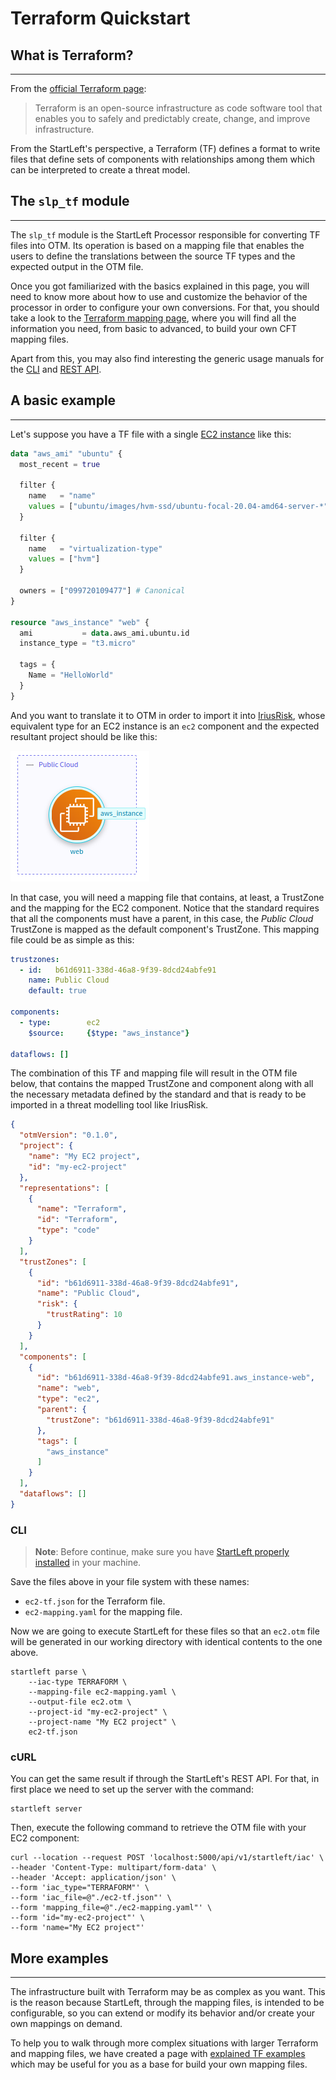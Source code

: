 # Terraform Quickstart
## What is Terraform?

---
From the <a href="https://www.terraform.io/" target="_blank">official Terraform page</a>: 
> Terraform is an open-source infrastructure as code software tool that enables you to safely and predictably create, 
> change, and improve infrastructure.

From the StartLeft's perspective, a Terraform (TF) defines a format to write files that define sets of components 
with relationships among them which can be interpreted to create a threat model. 

## The `slp_tf` module

---
The `slp_tf` module is the StartLeft Processor responsible for converting TF files into OTM. Its operation is based 
on a mapping file that enables the users to define the translations between the source TF types and the expected 
output in the OTM file. 

Once you got familiarized with the basics explained in this page, you will need to know more about how to use and 
customize the behavior of the processor in order to configure your own conversions. For that, you should take a look 
to the [Terraform mapping page](Terraform-how-to-create-a-basic-mapping-file.md), where you will find all the information you need, from 
basic to advanced, to build your own CFT mapping files.

Apart from this, you may also find interesting the generic usage manuals for the [CLI](../../../usage/Command-Line-Interface.md) 
and [REST API](../../../usage/REST-API.md).

## A basic example

---

Let's suppose you have a TF file with a single 
<a href="https://registry.terraform.io/providers/hashicorp/aws/latest/docs/resources/instance" target="_blank">EC2 instance</a>
like this:


```terraform
data "aws_ami" "ubuntu" {
  most_recent = true

  filter {
    name   = "name"
    values = ["ubuntu/images/hvm-ssd/ubuntu-focal-20.04-amd64-server-*"]
  }

  filter {
    name   = "virtualization-type"
    values = ["hvm"]
  }

  owners = ["099720109477"] # Canonical
}

resource "aws_instance" "web" {
  ami           = data.aws_ami.ubuntu.id
  instance_type = "t3.micro"

  tags = {
    Name = "HelloWorld"
  }
}
```

And you want to translate it to OTM in order to import it into <a href="https://www.iriusrisk.com/" target="_blank">IriusRisk</a>,
whose equivalent type for an EC2 instance is an `ec2` component and the expected resultant project should be like this:

![img/ec2-iriusrisk.png](img/ec2-iriusrisk.png)

In that case, you will need a mapping file that contains, at least, a TrustZone and the mapping for the EC2 
component. Notice that the standard requires that all the components must have a parent, in this case, the _Public 
Cloud_ TrustZone is mapped as the default component's TrustZone. This mapping file could be as simple as this:
```yaml
trustzones:
  - id:   b61d6911-338d-46a8-9f39-8dcd24abfe91
    name: Public Cloud
    default: true

components:
  - type:        ec2
    $source:     {$type: "aws_instance"}

dataflows: []
```

The combination of this TF and mapping file will result in the OTM file below, that contains the mapped TrustZone 
and component along with all the necessary metadata defined by the standard and that is ready to be imported in a 
threat modelling tool like IriusRisk.

```json
{
  "otmVersion": "0.1.0",
  "project": {
    "name": "My EC2 project",
    "id": "my-ec2-project"
  },
  "representations": [
    {
      "name": "Terraform",
      "id": "Terraform",
      "type": "code"
    }
  ],
  "trustZones": [
    {
      "id": "b61d6911-338d-46a8-9f39-8dcd24abfe91",
      "name": "Public Cloud",
      "risk": {
        "trustRating": 10
      }
    }
  ],
  "components": [
    {
      "id": "b61d6911-338d-46a8-9f39-8dcd24abfe91.aws_instance-web",
      "name": "web",
      "type": "ec2",
      "parent": {
        "trustZone": "b61d6911-338d-46a8-9f39-8dcd24abfe91"
      },
      "tags": [
        "aws_instance"
      ]
    }
  ],
  "dataflows": []
}
```


### CLI
> **Note**: Before continue, make sure you have 
> [StartLeft properly installed](../../../Quickstart-Guide-for-Beginners.md) in your machine.

Save the files above in your file system with these names:

* `ec2-tf.json` for the Terraform file.
* `ec2-mapping.yaml` for the mapping file.

Now we are going to execute StartLeft for these files so that an `ec2.otm` file will be generated in our working 
directory with identical contents to the one above.
```shell
startleft parse \
	--iac-type TERRAFORM \
	--mapping-file ec2-mapping.yaml \
	--output-file ec2.otm \
	--project-id "my-ec2-project" \
	--project-name "My EC2 project" \
	ec2-tf.json
```

### cURL
You can get the same result if through the StartLeft's REST API. For that, in first place we need to set up the 
server with the command:
```shell
startleft server
```


Then, execute the following command to retrieve the OTM file with your EC2 component:
```shell
curl --location --request POST 'localhost:5000/api/v1/startleft/iac' \
--header 'Content-Type: multipart/form-data' \
--header 'Accept: application/json' \
--form 'iac_type="TERRAFORM"' \
--form 'iac_file=@"./ec2-tf.json"' \
--form 'mapping_file=@"./ec2-mapping.yaml"' \
--form 'id="my-ec2-project"' \
--form 'name="My EC2 project"'
```

## More examples

---
The infrastructure built with Terraform may be as complex as you want. This is the reason because 
StartLeft, through the mapping files, is intended to be configurable, so you can extend or modify its behavior and/or 
create your own mappings on demand.

To help you to walk through more complex situations with larger Terraform and mapping files, we have created a page 
with [explained TF examples](Terraform-Examples.md) which may be useful for you as a base for build your own mapping 
files.